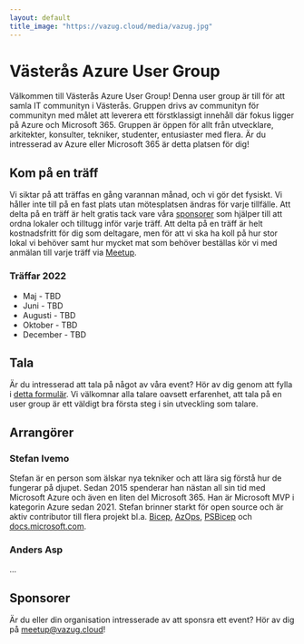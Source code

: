 ```yaml
---
layout: default
title_image: "https://vazug.cloud/media/vazug.jpg"
---
```


# Västerås Azure User Group

Välkommen till Västerås Azure User Group! Denna user group är till för att samla IT communityn i Västerås. Gruppen drivs av communityn för communityn med målet att leverera ett förstklassigt innehåll där fokus ligger på Azure och Microsoft 365. Gruppen är öppen för allt från utvecklare, arkitekter, konsulter, tekniker, studenter, entusiaster med flera. Är du intresserad av Azure eller Microsoft 365 är detta platsen för dig!

## Kom på en träff

Vi siktar på att träffas en gång varannan månad, och vi gör det fysiskt. Vi håller inte till på en fast plats utan mötesplatsen ändras för varje tillfälle. Att delta på en träff är helt gratis tack vare våra [sponsorer](./sponsors) som hjälper till att ordna lokaler och tilltugg inför varje träff. Att delta på en träff är helt kostnadsfritt för dig som deltagare, men för att vi ska ha koll på hur stor lokal vi behöver samt hur mycket mat som behöver beställas kör vi med anmälan till varje träff via [Meetup](https://www.meetup.com/vasteras-azure-user-group/).

### Träffar 2022

- Maj - TBD
- Juni - TBD
- Augusti - TBD
- Oktober - TBD
- December - TBD

## Tala

Är du intresserad att tala på något av våra event? Hör av dig genom att fylla i [detta formulär](https://forms.office.com/r/aZG26jhRzp). Vi välkomnar alla talare oavsett erfarenhet, att tala på en user group är ett väldigt bra första steg i sin utveckling som talare.

## Arrangörer

### Stefan Ivemo

Stefan är en person som älskar nya tekniker och att lära sig förstå hur de fungerar på djupet. Sedan 2015 spenderar han nästan all sin tid med Microsoft Azure och även en liten del Microsoft 365. Han är Microsoft MVP i kategorin Azure sedan 2021. Stefan brinner starkt för open source och är aktiv contributor till flera projekt bl.a. [Bicep](https://github.com/Azure/bicep), [AzOps](https://github.com/Azure/AzOps), [PSBicep](https://github.com/PSBicep/PSBicep) och [docs.microsoft.com](https://github.com/MicrosoftDocs/azure-docs).

### Anders Asp

...

## Sponsorer

Är du eller din organisation intresserade av att sponsra ett event? Hör av dig på [meetup@vazug.cloud](mailto:meetup@vazug.cloud)!
